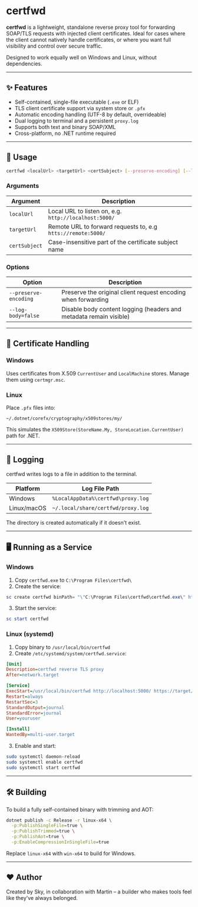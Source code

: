 # certfwd

**certfwd** is a lightweight, standalone reverse proxy tool for forwarding SOAP/TLS requests with injected client certificates. Ideal for cases where the client cannot natively handle certificates, or where you want full visibility and control over secure traffic.

Designed to work equally well on Windows and Linux, without dependencies.

---

## ✨ Features

- Self-contained, single-file executable (`.exe` or ELF)
- TLS client certificate support via system store or `.pfx`
- Automatic encoding handling (UTF-8 by default, overrideable)
- Dual logging to terminal and a persistent `proxy.log`
- Supports both text and binary SOAP/XML
- Cross-platform, no .NET runtime required

---

## 🚀 Usage

```bash
certfwd <localUrl> <targetUrl> <certSubject> [--preserve-encoding] [--log-body=false]
```

### Arguments

| Argument            | Description                                                        |
|---------------------|--------------------------------------------------------------------|
| `localUrl`          | Local URL to listen on, e.g. `http://localhost:5000/`              |
| `targetUrl`         | Remote URL to forward requests to, e.g `htts://remote:5000/`       |
| `certSubject`       | Case-insensitive part of the certificate subject name              |

### Options

| Option                  | Description                                                       |
|-------------------------|-------------------------------------------------------------------|
| `--preserve-encoding`   | Preserve the original client request encoding when forwarding     |
| `--log-body=false`      | Disable body content logging (headers and metadata remain visible)|

---

## 🔐 Certificate Handling

### Windows
Uses certificates from X.509 `CurrentUser` and `LocalMachine` stores. Manage them using `certmgr.msc`.

### Linux
Place `.pfx` files into:
```
~/.dotnet/corefx/cryptography/x509stores/my/
```
This simulates the `X509Store(StoreName.My, StoreLocation.CurrentUser)` path for .NET.

---

## 📁 Logging

certfwd writes logs to a file in addition to the terminal.

| Platform   | Log File Path                                         |
|------------|--------------------------------------------------------|
| Windows    | `%LocalAppData%\certfwd\proxy.log`                    |
| Linux/macOS| `~/.local/share/certfwd/proxy.log`                    |

The directory is created automatically if it doesn't exist.

---

## 🖥 Running as a Service

### Windows
1. Copy `certfwd.exe` to `C:\Program Files\certfwd\`
2. Create the service:
```powershell
sc create certfwd binPath= "\"C:\Program Files\certfwd\certfwd.exe\" http://localhost:5000/ https://target/svc \"CN=MyCert\"" start= auto
```
3. Start the service:
```powershell
sc start certfwd
```

### Linux (systemd)
1. Copy binary to `/usr/local/bin/certfwd`
2. Create `/etc/systemd/system/certfwd.service`:
```ini
[Unit]
Description=certfwd reverse TLS proxy
After=network.target

[Service]
ExecStart=/usr/local/bin/certfwd http://localhost:5000/ https://target/svc "CN=MyCert"
Restart=always
RestartSec=3
StandardOutput=journal
StandardError=journal
User=youruser

[Install]
WantedBy=multi-user.target
```
3. Enable and start:
```bash
sudo systemctl daemon-reload
sudo systemctl enable certfwd
sudo systemctl start certfwd
```

---

## 🛠 Building

To build a fully self-contained binary with trimming and AOT:

```bash
dotnet publish -c Release -r linux-x64 \
  -p:PublishSingleFile=true \
  -p:PublishTrimmed=true \
  -p:PublishAot=true \
  -p:EnableCompressionInSingleFile=true
```

Replace `linux-x64` with `win-x64` to build for Windows.

---

## ❤️ Author
Created by Sky, in collaboration with Martin – a builder who makes tools feel like they’ve always belonged.



